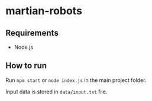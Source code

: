 # martian-robots

## Requirements

- Node.js

## How to run

Run `npm start` or `node index.js` in the main project folder.

Input data is stored in `data/input.txt` file.

